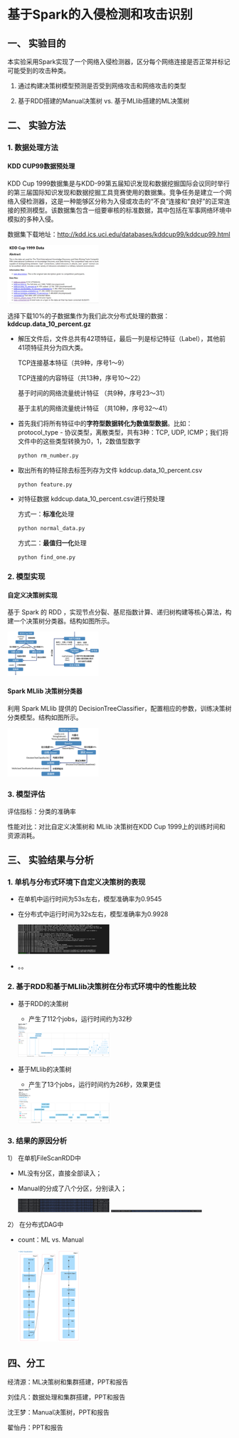 # 基于Spark的入侵检测和攻击识别

## 一、 实验目的
本实验采用Spark实现了一个网络入侵检测器，区分每个网络连接是否正常并标记可能受到的攻击种类。

1. 通过构建决策树模型预测是否受到网络攻击和网络攻击的类型

2. 基于RDD搭建的Manual决策树 vs. 基于MLlib搭建的ML决策树


## 二、 实验方法

### 1. 数据处理方法
#### KDD CUP99数据预处理

KDD Cup 1999数据集是与KDD-99第五届知识发现和数据挖掘国际会议同时举行的第三届国际知识发现和数据挖掘工具竞赛使用的数据集。竞争任务是建立一个网络入侵检测器，这是一种能够区分称为入侵或攻击的“不良”连接和“良好”的正常连接的预测模型。该数据集包含一组要审核的标准数据，其中包括在军事网络环境中模拟的多种入侵。

数据集下载地址：http://kdd.ics.uci.edu/databases/kddcup99/kddcup99.html

<img src="deal_data/photo/截屏2024-12-05 下午2.43.36.png" style="zoom:20%;"/>

选择下载10%的子数据集作为我们此次分布式处理的数据：**kddcup.data_10_percent.gz**

- 解压文件后，文件总共有42项特征，最后一列是标记特征（Label），其他前41项特征共分为四大类。

  TCP连接基本特征（共9种，序号1～9）

  TCP连接的内容特征（共13种，序号10～22）

  基于时间的网络流量统计特征 （共9种，序号23～31）

  基于主机的网络流量统计特征 （共10种，序号32～41）

- 首先我们将所有特征中的**字符型数据转化为数值型数据**。比如：protocol_type - 协议类型，离散类型，共有3种：TCP, UDP, ICMP；我们将文件中的这些类型转换为0，1，2数值型数字

  ```py
  python rm_number.py
  ```

- 取出所有的特征除去标签列存为文件 kddcup.data_10_percent.csv

  ```py
  python feature.py
  ```

- 对特征数据 kddcup.data_10_percent.csv进行预处理

  方式一：**标准化**处理

  ```py
  python normal_data.py
  ```

  方式二：**最值归一化**处理

  ```
  python find_one.py
  ```
### 2. 模型实现
#### 自定义决策树实现
基于 Spark 的 RDD ，实现节点分裂、基尼指数计算、递归树构建等核心算法，构建一个决策树分类器。结构如图所示。

<img src="deal_data/photo/manual_tree.png" style="zoom:20%;"/>

#### Spark MLlib 决策树分类器
利用 Spark MLlib 提供的 DecisionTreeClassifier，配置相应的参数，训练决策树分类模型。结构如图所示。

<img src="deal_data/photo/ml_tree.png" style="zoom:20%;"/>

### 3. 模型评估
评估指标：分类的准确率

性能对比：对比自定义决策树和 MLlib 决策树在KDD Cup 1999上的训练时间和资源消耗。



## 三、 实验结果与分析

### 1. 单机与分布式环境下自定义决策树的表现
- 在单机中运行时间为53s左右，模型准确率为0.9545



- 在分布式中运行时间为32s左右，模型准确率为0.9928

  <img src="deal_data/photo/准确率.png" style="zoom:20%;"/>

- 。。

### 2. 基于RDD和基于MLlib决策树在分布式环境中的性能比较

- 基于RDD的决策树

  - 产生了112个jobs，运行时间约为32秒

  <img src="deal_data/photo/手动决策树.png" style="zoom:20%;"/>
- 基于MLlib的决策树

  - 产生了13个jobs，运行时间约为26秒，效果更佳

  <img src="deal_data/photo/ml决策树.png" style="zoom:20%;"/>



### 3. 结果的原因分析

1） 在单机FileScanRDD中


- ML没有分区，直接全部读入；
- Manual的分成了八个分区，分别读入；

  <img src="deal_data/photo/MANUAL_PARTITION.png" style="zoom:20%;"/>

  <img src="deal_data/photo/ml_partition.png" style="zoom:20%;"/>

2） 在分布式DAG中


- count：ML vs. Manual

  <img src="deal_data/photo/manual_count.png" style="zoom:20%;"/>  <img src="deal_data/photo/spark_count.png" style="zoom:20%;"/>



## 四、分工

经清源：ML决策树和集群搭建，PPT和报告

刘佳凡：数据处理和集群搭建，PPT和报告

沈王梦：Manual决策树，PPT和报告

翟怡丹：PPT和报告





  

































